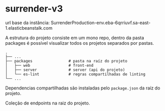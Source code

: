 # surrender-v3


url base da instância: SurrenderProduction-env.eba-6qrriuvf.sa-east-1.elasticbeanstalk.com


A estrutura do projeto consiste em um mono repo, dentro da pasta packages é possível visualizar todos os projetos separados por pastas.

    .
    ├── ...
    ├── packages                # pasta na raíz do projeto
    │   ├── web                 # front-end
    │   ├── server              # server (api do projeto)
    │   └── es-lint             # regras compartilhadas de linting
    └── ...

Dependencias compartilhadas são instaladas pelo `package.json` da raíz do projeto.

Coleção de endpoints na raiz do projeto.

